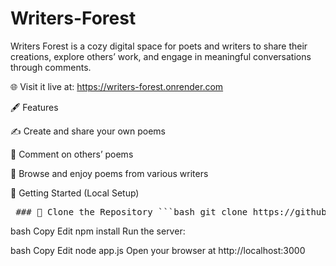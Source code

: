 # Writers-Forest
Writers Forest is a cozy digital space for poets and writers to share their creations, explore others’ work, and engage in meaningful conversations through comments.

🌐 Visit it live at: https://writers-forest.onrender.com

🖋️ Features

✍️ Create and share your own poems

💬 Comment on others’ poems

📖 Browse and enjoy poems from various writers

🚀 Getting Started (Local Setup)

<pre> ### 🚀 Clone the Repository ```bash git clone https://github.com/protractor09/Writers-Forest.git cd writers-forest ``` </pre>

bash
Copy
Edit
npm install
Run the server:

bash
Copy
Edit
node app.js
Open your browser at http://localhost:3000
